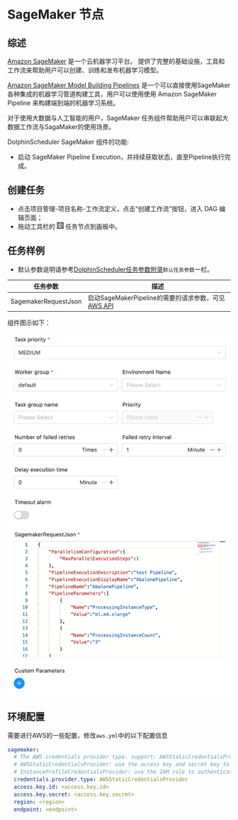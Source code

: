 # SageMaker 节点

## 综述

[Amazon SageMaker](https://aws.amazon.com/cn/pm/sagemaker) 是一个云机器学习平台。 提供了完整的基础设施，工具和工作流来帮助用户可以创建、训练和发布机器学习模型。

[Amazon SageMaker Model Building Pipelines](https://docs.aws.amazon.com/sagemaker/latest/dg/pipelines.html) 是一个可以直接使用SageMaker各种集成的机器学习管道构建工具，用户可以使用使用 Amazon SageMaker Pipeline 来构建端到端的机器学习系统。

对于使用大数据与人工智能的用户，SageMaker 任务组件帮助用户可以串联起大数据工作流与SagaMaker的使用场景。

DolphinScheduler SageMaker 组件的功能:
- 启动 SageMaker Pipeline Execution，并持续获取状态，直至Pipeline执行完成。

## 创建任务

- 点击项目管理-项目名称-工作流定义，点击“创建工作流”按钮，进入 DAG 编辑页面；
- 拖动工具栏的 <img src="../../../../img/tasks/icons/sagemaker.png" width="15"/> 任务节点到画板中。

## 任务样例

[//]: # (TODO: use the commented anchor below once our website template supports this syntax)
[//]: # (- 默认参数说明请参考[DolphinScheduler任务参数附录]&#40;appendix.md#默认任务参数&#41;`默认任务参数`一栏。)

- 默认参数说明请参考[DolphinScheduler任务参数附录](appendix.md)`默认任务参数`一栏。

|       **任务参数**       |                                                               **描述**                                                                |
|----------------------|-------------------------------------------------------------------------------------------------------------------------------------|
| SagemakerRequestJson | 启动SageMakerPipeline的需要的请求参数，可见 [AWS API](https://docs.aws.amazon.com/sagemaker/latest/APIReference/API_StartPipelineExecution.html) |

组件图示如下：

![sagemaker_pipeline](../../../../img/tasks/demo/sagemaker_pipeline.png)

## 环境配置

需要进行AWS的一些配置，修改`aws.yml`中的以下配置信息

```yaml
sagemaker:
  # The AWS credentials provider type. support: AWSStaticCredentialsProvider, InstanceProfileCredentialsProvider
  # AWSStaticCredentialsProvider: use the access key and secret key to authenticate
  # InstanceProfileCredentialsProvider: use the IAM role to authenticate
  credentials.provider.type: AWSStaticCredentialsProvider
  access.key.id: <access.key.id>
  access.key.secret: <access.key.secret>
  region: <region>
  endpoint: <endpoint>
```

